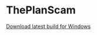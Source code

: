 # ThePlanScam
[Download latest build for Windows](https://github.com/TeaCondemns/ThePlanScam/raw/main/Build.zip)
